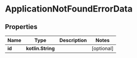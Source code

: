 
# ApplicationNotFoundErrorData

## Properties
| Name | Type | Description | Notes |
| ------------ | ------------- | ------------- | ------------- |
| **id** | **kotlin.String** |  |  [optional] |



